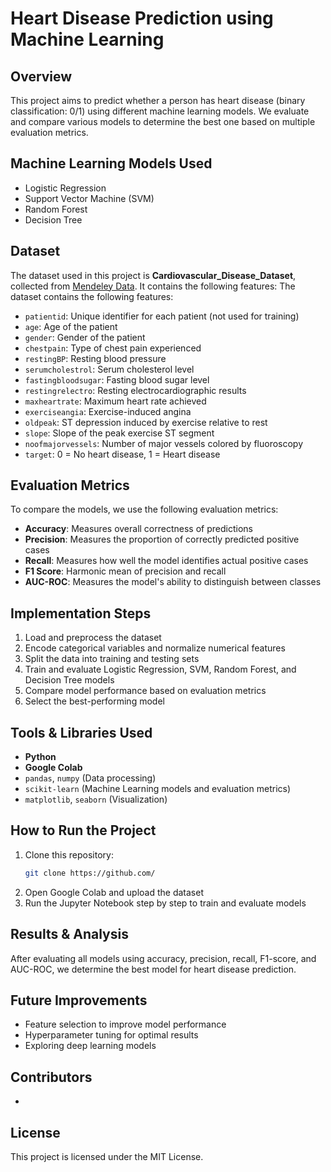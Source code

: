 # Heart Disease Prediction using Machine Learning

## Overview
This project aims to predict whether a person has heart disease (binary classification: 0/1) using different machine learning models. We evaluate and compare various models to determine the best one based on multiple evaluation metrics.

## Machine Learning Models Used
- Logistic Regression
- Support Vector Machine (SVM)
- Random Forest
- Decision Tree

## Dataset
The dataset used in this project is **Cardiovascular_Disease_Dataset**, collected from [Mendeley Data](https://data.mendeley.com/datasets/dzz48mvjht/1). It contains the following features:
The dataset contains the following features:
- `patientid`: Unique identifier for each patient (not used for training)
- `age`: Age of the patient
- `gender`: Gender of the patient
- `chestpain`: Type of chest pain experienced
- `restingBP`: Resting blood pressure
- `serumcholestrol`: Serum cholesterol level
- `fastingbloodsugar`: Fasting blood sugar level
- `restingrelectro`: Resting electrocardiographic results
- `maxheartrate`: Maximum heart rate achieved
- `exerciseangia`: Exercise-induced angina
- `oldpeak`: ST depression induced by exercise relative to rest
- `slope`: Slope of the peak exercise ST segment
- `noofmajorvessels`: Number of major vessels colored by fluoroscopy
- `target`: 0 = No heart disease, 1 = Heart disease

## Evaluation Metrics
To compare the models, we use the following evaluation metrics:
- **Accuracy**: Measures overall correctness of predictions
- **Precision**: Measures the proportion of correctly predicted positive cases
- **Recall**: Measures how well the model identifies actual positive cases
- **F1 Score**: Harmonic mean of precision and recall
- **AUC-ROC**: Measures the model's ability to distinguish between classes

## Implementation Steps
1. Load and preprocess the dataset
2. Encode categorical variables and normalize numerical features
3. Split the data into training and testing sets
4. Train and evaluate Logistic Regression, SVM, Random Forest, and Decision Tree models
5. Compare model performance based on evaluation metrics
6. Select the best-performing model

## Tools & Libraries Used
- **Python**
- **Google Colab**
- `pandas`, `numpy` (Data processing)
- `scikit-learn` (Machine Learning models and evaluation metrics)
- `matplotlib`, `seaborn` (Visualization)

## How to Run the Project
1. Clone this repository:
   ```bash
   git clone https://github.com/
   ```
2. Open Google Colab and upload the dataset
3. Run the Jupyter Notebook step by step to train and evaluate models

## Results & Analysis
After evaluating all models using accuracy, precision, recall, F1-score, and AUC-ROC, we determine the best model for heart disease prediction.

## Future Improvements
- Feature selection to improve model performance
- Hyperparameter tuning for optimal results
- Exploring deep learning models

## Contributors
- 

## License
This project is licensed under the MIT License.

